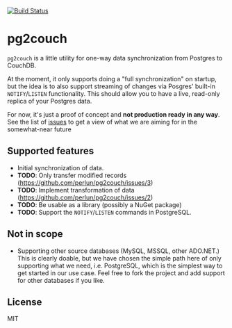 [![Build Status](https://travis-ci.org/perlun/pg2couch.svg?branch=master)](https://travis-ci.org/perlun/pg2couch)

# pg2couch

`pg2couch` is a little utility for one-way data synchronization from Postgres to CouchDB.

At the moment, it only supports doing a "full synchronization" on startup, but the idea is to also support streaming of changes via Posgres' built-in `NOTIFY`/`LISTEN` functionality. This should allow you to have a live, read-only replica of your Postgres data.

For now, it's just a proof of concept and **not production ready in any way**. See the list of [issues](https://github.com/perlun/pg2couch/issues) to get a view of what we are aiming for in the somewhat-near future

## Supported features

- Initial synchronization of data.
- **TODO**: Only transfer modified records (https://github.com/perlun/pg2couch/issues/3)
- **TODO**: Implement transformation of data (https://github.com/perlun/pg2couch/issues/2)
- **TODO**: Be usable as a library (possibly a NuGet package)
- **TODO**: Support the `NOTIFY`/`LISTEN` commands in PostgreSQL.

## Not in scope

- Supporting other source databases (MySQL, MSSQL, other ADO.NET.) This is clearly doable, but we have chosen the simple path here of only supporting what we need, i.e. PostgreSQL, which is the simplest way to get started in our use case. Feel free to fork the project and add support for other databases if you like.

## License

MIT
